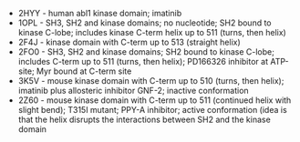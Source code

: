 * 2HYY - human abl1 kinase domain; imatinib
* 1OPL - SH3, SH2 and kinase domains; no nucleotide; SH2 bound to kinase C-lobe; includes kinase C-term helix up to 511 (turns, then helix)
* 2F4J - kinase domain with C-term up to 513 (straight helix)
* 2FO0 - SH3, SH2 and kinase domains; SH2 bound to kinase C-lobe; includes C-term up to 511 (turns, then helix); PD166326 inhibitor  at ATP-site; Myr bound at C-term site
* 3K5V - mouse kinase domain with C-term up to 510 (turns, then helix); imatinib plus allosteric inhibitor GNF-2; inactive conformation
* 2Z60 - mouse kinase domain with C-term up to 511 (continued helix with slight bend); T315I mutant; PPY-A inhibitor; active conformation (idea is that the helix disrupts the interactions between SH2 and the kinase domain
